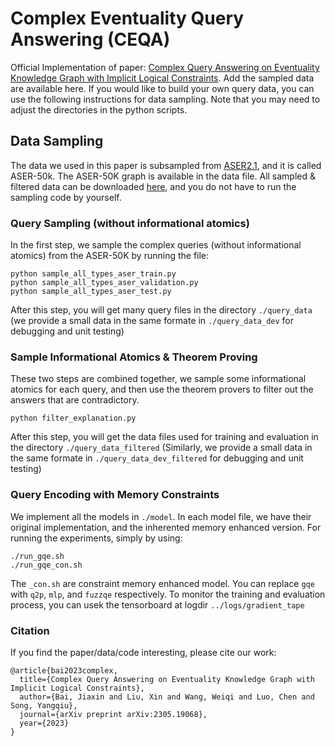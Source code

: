 # Complex Eventuality Query Answering (CEQA)
Official Implementation of paper: [Complex Query Answering on Eventuality Knowledge Graph with Implicit Logical Constraints](https://arxiv.org/abs/2305.19068). Add the sampled data are available here. If you would like to build your own query data, you can use the following instructions for data sampling. Note that you may need to adjust the directories in the python scripts.


## Data Sampling
The data we used in this paper is subsampled from [ASER2.1](https://hkust-knowcomp.github.io/ASER/html/index.html), and it is called ASER-50k. The ASER-50K graph is available in the data file. All sampled & filtered data can be downloaded [here](https://drive.google.com/file/d/11UJCcLeGwS6vfnnnD8zb5hm1aNlmS3jP/view?usp=sharing), and you do not have to run the sampling code by yourself. 

### Query Sampling (without informational atomics)
In the first step, we sample the complex queries (without informational atomics) from the ASER-50K by running the file:

```
python sample_all_types_aser_train.py
python sample_all_types_aser_validation.py
python sample_all_types_aser_test.py
```
After this step, you will get many query files in the directory ``` ./query_data ``` (we provide a small data in the same formate in ```./query_data_dev``` for debugging and unit testing)

### Sample Informational Atomics & Theorem Proving

These two steps are combined together, we sample some informational atomics for each query, and then use the theorem provers to filter out the answers that are contradictory. 

```
python filter_explanation.py
```

After this step, you will get the data files used for training and evaluation in the directory ``` ./query_data_filtered ``` (Similarly, we provide a small data in the same formate in ```./query_data_dev_filtered``` for debugging and unit testing)


### Query Encoding with Memory Constraints

We implement all the models in ```./model```. In each model file, we have their original implementation, and the inherented memory enhanced version. For running the experiments, simply by using:

```
./run_gqe.sh
./run_gqe_con.sh
```
The ```_con.sh``` are constraint memory enhanced model. You can replace ```gqe``` with ```q2p```, ```mlp```, and ```fuzzqe``` respectively. 
To monitor the training and evaluation process, you can usek the tensorboard at logdir ```../logs/gradient_tape```


### Citation
If you find the paper/data/code interesting, please cite our work:
```
@article{bai2023complex,
  title={Complex Query Answering on Eventuality Knowledge Graph with Implicit Logical Constraints},
  author={Bai, Jiaxin and Liu, Xin and Wang, Weiqi and Luo, Chen and Song, Yangqiu},
  journal={arXiv preprint arXiv:2305.19068},
  year={2023}
}
```


